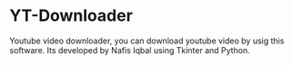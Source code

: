 # YT-Downloader
Youtube video downloader, you can download youtube video by usig this software. Its developed by Nafis Iqbal using Tkinter and Python.
